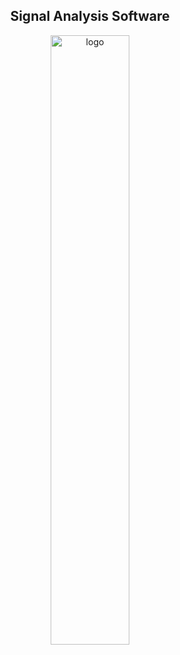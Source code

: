 <div  align="center">
<h2>Signal Analysis Software</h2>
<img src="https://github.com/JayedRafiProjects/signal-analysis-software/blob/main/website/assets/sas_logo_white_transparent.png" alt="logo" width="50%">
</div>
